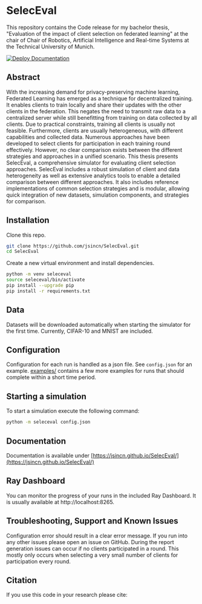 # SelecEval
This repository contains the Code release for my bachelor thesis, "Evaluation of the impact of client selection on federated learning" at the chair of Chair of Robotics, Artificial Intelligence and Real-time Systems at the Technical University of Munich.

[![Deploy Documentation](https://github.com/jsincn/SelecEval/actions/workflows/documentation.yml/badge.svg?branch=main)](https://github.com/jsincn/SelecEval/actions/workflows/documentation.yml)

## Abstract

With the increasing demand for privacy-preserving machine learning, Federated Learning has emerged as a technique for decentralized training. It enables clients to train locally and share their updates with the other clients in the federation. This negates the need to transmit raw data to a centralized server while still benefitting from training on data collected by all clients. Due to practical constraints, training all clients is usually not feasible. Furthermore, clients are usually heterogeneous, with different capabilities and collected data. Numerous approaches have been developed to select clients for participation in each training round effectively. However, no clear comparison exists between the different strategies and approaches in a unified scenario. This thesis presents SelecEval, a comprehensive simulator for evaluating client selection approaches. SelecEval includes a robust simulation of client and data heterogeneity as well as extensive analytics tools to enable a detailed comparison between different approaches. It also includes reference implementations of common selection strategies and is modular, allowing quick integration of new datasets, simulation components, and strategies for comparison.

## Installation

Clone this repo. 

```bash
git clone https://github.com/jsincn/SelecEval.git
cd SelecEval
```

Create a new virtual environment and install dependencies.

```bash
python -m venv seleceval
source seleceval/bin/activate
pip install --upgrade pip
pip install -r requirements.txt
```

## Data

Datasets will be downloaded automatically when starting the simulator for the first time. Currently, CIFAR-10 and MNIST 
are included. 

## Configuration

Configuration for each run is handled as a json file. See `config.json` for an example. [examples/](examples) contains
a few more examples for runs that should complete within a short time period.


## Starting a simulation

To start a simulation execute the following command:

```bash
python -m seleceval config.json
```

## Documentation
Documentation is available under [https://jsincn.github.io/SelecEval/](https://jsincn.github.io/SelecEval/)

## Ray Dashboard
You can monitor the progress of your runs in the included Ray Dashboard. It is usually available at http://localhost:8265.

## Troubleshooting, Support and Known Issues
Configuration error should result in a clear error message. If you run into any other issues please open an issue on GitHub.
During the report generation issues can occur if no clients participated in a round. This mostly only occurs when selecting a 
very small number of clients for participation every round.

## Citation

If you use this code in your research please cite:

```
```
